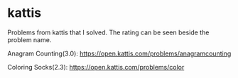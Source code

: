 # kattis
Problems from kattis that I solved. The rating can be seen beside the problem name.

Anagram Counting(3.0): https://open.kattis.com/problems/anagramcounting

Coloring Socks(2.3): https://open.kattis.com/problems/color
